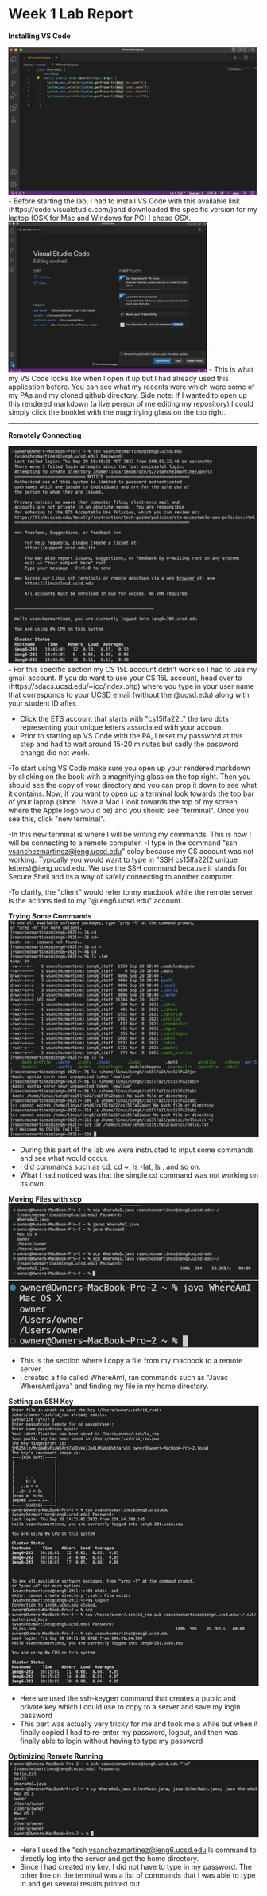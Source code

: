 # Week 1 Lab Report #
**Installing VS Code**

<img src="VS.png" width=500>
- Before starting the lab, I had to install VS Code with this available link (https://code.visualstudio.com/)and downloaded the specific version for my laptop (OSX for Mac and Windows for PC) I chose OSX.
<img src="VSCode.png" width=400>
- This is what my VS Code looks like when I open it up but I had already used this application before. You can see what my recents were which were some of my PAs and my cloned github directory. Side note: if I wanted to open up this rendered markdown (a live person of me editing my repository) I could simply click the booklet with the magnifying glass on the top right.  

---
**Remotely Connecting** 

<img src="Remote.png" width=500> 
- For this specific section my CS 15L account didn't work so I had to use my gmail account. If you do want to use your CS 15L account, head over to (https://sdacs.ucsd.edu/~icc/index.php) where you type in your user name that corresponds to your UCSD email (without the @ucsd.edu) along with your student ID after. 

- Click the ETS account that starts with "cs15lfa22.." the two dots representing your unique letters associated with your account 
- Prior to starting up VS Code with the PA, I reset my password at this step and had to wait around 15-20 minutes but sadly the password change did not work. 

-To start using VS Code make sure you open up your rendered markdown by clicking on the book with a magnifying glass on the top right. Then you should see the copy of your directory and you can prop it down to see what it contains. Now, if you want to open up a terminal look towards the top bar of your laptop (since I have a Mac I look towards the top of my screen where the Apple logo would be) and you should see "terminal". Once you see this, click "new terminal". 

-In this new terminal is where I will be writing my commands. This is how I will be connecting to a remote computer. 
-I type in the command "ssh vsanchezmartinez@ieng.ucsd.edu" soley because my CS account was not working. Typically you would want to type in "SSH cs15lfa22(2 unique letters)@ieng.ucsd.edu. We use the SSH command because it stands for Secure Shell and its a way of safely connecting to another computer.  

-To clarify, the "client" would refer to my macbook while the remote server is the actions tied to my "@ieng6.ucsd.edu" account. 

**Trying Some Commands**
![Image](Commands.png)
- During this part of the lab we were instructed to input some commands and see what would occur. 
- I did commands such as cd, cd ~, ls -lat, ls <directory>, and so on. 
- What I had noticed was that the simple cd command was not working on its own. 

**Moving Files with scp**
![Image](TestingWhere.png)
![Image](MacWhere.png)
- This is the section where I copy a file from my macbook to a remote server.
- I created a file called WhereAmI, ran commands such as "Javac WhereAmI.java" and finding my file in my home directory. 

**Setting an SSH Key**
![Image](Key.png)
- Here we used the ssh-keygen command that creates a public and private key which I could use to copy to a server and save my login password
- This part was actually very tricky for me and took me a while but when it finally copied I had to re-enter my password, logout, and then was finally able to login without having to type my password 

**Optimizing Remote Running**
![Image](Running.png)
- Here I used the "ssh vsanchezmartinez@ieng6.ucsd.edu ls command to directly log into the server and get the home directory. 
- Since I had created my key, I did not have to type in my password. The other line on the terminal was a list of commands that I was able to type in and get several results printed out.
